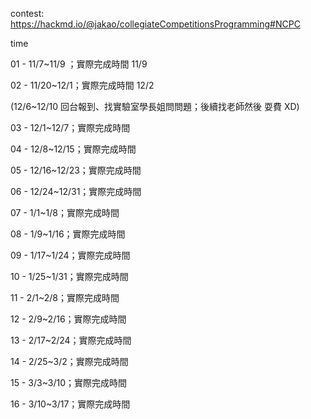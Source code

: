 contest: https://hackmd.io/@jakao/collegiateCompetitionsProgramming#NCPC

time

01 - 11/7~11/9  ；實際完成時間 11/9

02 - 11/20~12/1；實際完成時間 12/2

 (12/6~12/10 回台報到、找實驗室學長姐問問題；後續找老師然後 耍費 XD)

03 - 12/1~12/7；實際完成時間 

04 - 12/8~12/15；實際完成時間

05 - 12/16~12/23；實際完成時間

06 - 12/24~12/31；實際完成時間

07 - 1/1~1/8；實際完成時間

08 - 1/9~1/16；實際完成時間

09 - 1/17~1/24；實際完成時間

10 - 1/25~1/31；實際完成時間

11 - 2/1~2/8；實際完成時間

12 - 2/9~2/16；實際完成時間

13 - 2/17~2/24；實際完成時間

14 - 2/25~3/2；實際完成時間

15 - 3/3~3/10；實際完成時間

16 - 3/10~3/17；實際完成時間